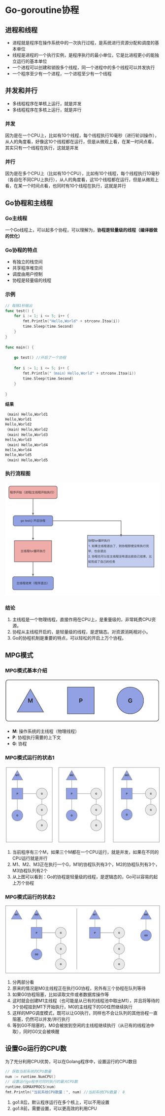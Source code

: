 # Go-goroutine协程


## 进程和线程

- 进程就是程序在操作系统中的一次执行过程，是系统进行资源分配和调度的基本单位
- 线程是进程的一个执行实例，是程序执行的最小单位，它是比进程更小的能独立运行的基本单位
- 一个进程可以创建和销毁多个线程，同一个进程中的多个线程可以并发执行
- 一个程序至少有一个进程，一个进程至少有一个线程

## 并发和并行

- 多线程程序在单核上运行，就是并发
- 多线程程序在多核上运行，就是并行

### 并发

因为是在一个CPU上，比如有10个线程，每个线程执行10毫秒（进行轮训操作），从人的角度看，好像这10个线程都在运行，但是从微观上看，在某一时间点看，其实只有一个线程在执行，这就是并发

### 并行

因为是在多个CPU上（比如有10个CPU），比如有10个线程，每个线程执行10毫秒（各自在不同CPU上执行），从人的角度看，这10个线程都在运行，但是从微观上看，在某一个时间点看，也同时有10个线程在执行，这就是并行

## Go协程和主线程

### Go主线程

一个Go线程上，可以起多个协程，可以理解为，**协程是轻量级的线程（编译器做的优化）**

### Go协程的特点

- 有独立的栈空间
- 共享程序堆空间
- 调度由用户控制
- 协程是轻量级的线程

### 示例

```go
// 每隔1秒输出
func test() {
	for i := 1; i <= 5; i++ {
		fmt.Println("Hello,World" + strconv.Itoa(i))
		time.Sleep(time.Second)
	}
}

func main() {

	go test() //开启了一个协程

	for i := 1; i <= 5; i++ {
		fmt.Println("（main）Hello,World" + strconv.Itoa(i))
		time.Sleep(time.Second)
	}

}
```

**结果**

```
（main）Hello,World1
Hello,World1
Hello,World2
（main）Hello,World2
（main）Hello,World3
Hello,World3
（main）Hello,World4
Hello,World4
Hello,World5
（main）Hello,World5

```

### 执行流程图

![image-20220722084515129](https://raw.githubusercontent.com/XD825/picgo/main/img/202207220845216.png)

### 结论

1. 主线程是一个物理线程，直接作用在CPU上，是重量级的，非常耗费CPU资源。
2. 协程从主线程开启的，是轻量级的线程，是逻辑态。对资源消耗相对小。
3. Go的协程机制是重要的特点，可以轻松的开启上万个协程。

## MPG模式

### MPG模式基本介绍

![image-20220722085117472](https://raw.githubusercontent.com/XD825/picgo/main/img/202207220851527.png)

- **M**: 操作系统的主线程（物理线程）
- **P**: 协程执行需要的上下文
- **G**: 协程

### MPG模式运行的状态1

![image-20220722090048647](https://raw.githubusercontent.com/XD825/picgo/main/img/202207220900720.png)

1. 当前程序有三个M，如果三个M都在一个CPU运行，就是并发，如果在不同的CPU运行就是并行
2. M1、M2、M3正在执行一个G，M1的协程队列有3个，M2的协程队列有3个，M3协程队列有2个
3. 从上图可以看到：Go的协程是轻量级的线程，是逻辑态的，Go可以容易的起上万个协程

### MPG模式运行的状态2

![image-20220722090716149](https://raw.githubusercontent.com/XD825/picgo/main/img/202207220907180.png)

1. 分两部分看
2. 原来的情况是M0主线程正在执行G0协程，另外有三个协程在队列等待
3. 如果G0协程阻塞，比如读取文件或者数据库操作等
4. 这时就会创建M1主线程（也可能是从已有的线程池中取出M1），并且将等待的3个协程挂到M1下开始执行，M0的主线程下的G0任然继续执行
5. 这样的MPG调度模式，既可以让G0执行，同样也不会让队列的其他协程一直阻塞，仍然可以并发/并行执行
6. 等到G0不阻塞的，M0会被放到空闲的主线程继续执行（从已有的线程池中取），同时G0又会被唤醒

## 设置Go运行的CPU数

为了充分利用CPU优势，可以在Golang程序中，设置运行的CPU数目

```go
// 获取当前系统的CPU数量
num := runtime.NumCPU()
// 设置运行go程序可同时执行的最大CPU数
runtime.GOMAXPROCS(num)
fmt.Println("当前系统CPU数量：", num) //当前系统CPU数量： 8
```

1. go1.8后，默认程序运行在多个核上，可以不用设置
2. go1.8前，需要设置，可以更高效的利用CPU


